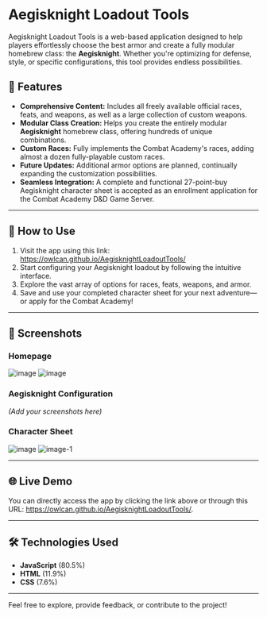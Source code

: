 # Aegisknight Loadout Tools

Aegisknight Loadout Tools is a web-based application designed to help players effortlessly choose the best armor and create a fully modular homebrew class: the **Aegisknight**. Whether you're optimizing for defense, style, or specific configurations, this tool provides endless possibilities.

## 🚀 Features

- **Comprehensive Content:** Includes all freely available official races, feats, and weapons, as well as a large collection of custom weapons.
- **Modular Class Creation:** Helps you create the entirely modular **Aegisknight** homebrew class, offering hundreds of unique combinations.
- **Custom Races:** Fully implements the Combat Academy's races, adding almost a dozen fully-playable custom races.
- **Future Updates:** Additional armor options are planned, continually expanding the customization possibilities.
- **Seamless Integration:** A complete and functional 27-point-buy Aegisknight character sheet is accepted as an enrollment application for the Combat Academy D&D Game Server.

---

## 📖 How to Use

1. Visit the app using this link: https://owlcan.github.io/AegisknightLoadoutTools/
2. Start configuring your Aegisknight loadout by following the intuitive interface.
3. Explore the vast array of options for races, feats, weapons, and armor.
4. Save and use your completed character sheet for your next adventure—or apply for the Combat Academy!

---

## 📸 Screenshots

### Homepage
![image](https://github.com/user-attachments/assets/28cc495a-3b47-421e-afb0-8430fab571a6)
![image](https://github.com/user-attachments/assets/c3855a01-384a-4be0-a14b-266e47c9da1c)


### Aegisknight Configuration
*(Add your screenshots here)*

### Character Sheet
![image](https://github.com/user-attachments/assets/5a1cd2b9-4547-4484-9490-7944f1b552d6)
![image-1](https://github.com/user-attachments/assets/aebbdcdc-7978-41a4-bfe1-6bb553b9194a)

---

## 🌐 Live Demo

You can directly access the app by clicking the link above or through this URL: https://owlcan.github.io/AegisknightLoadoutTools/.

---

## 🛠️ Technologies Used

- **JavaScript** (80.5%)
- **HTML** (11.9%)
- **CSS** (7.6%)

---

Feel free to explore, provide feedback, or contribute to the project!
